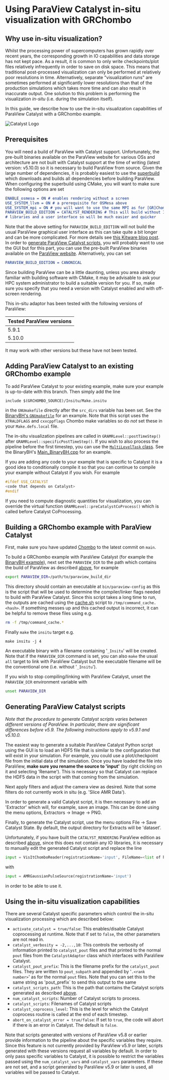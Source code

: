 # Using ParaView Catalyst in-situ visualization with GRChombo

## Why use in-situ visualization?

Whilst the processing power of supercomputers has grown rapidly over recent
years, the corresponding growth in IO capabilities and data storage has not kept
pace. As a result, it is common to only write checkpoints/plot files relatively
infrequently in order to save on disk space. This means that traditional 
post-processed visualization can only be performed at relatively poor 
resolutions in time. Alternatively, separate "visualization runs" are sometimes
performed at significantly lower resolutions than that of the production
simulations which takes more time and can also result in inaccurate output. One
solution to this problem is performing the visualization _in-situ_ (i.e. during
the simulation itself).

In this guide, we describe how to use the in-situ visualization capabilities of
ParaView Catalyst with a GRChombo example.

![Catalyst Logo](https://www.paraview.org/Wiki/images/8/8a/CatalystLogo.png)

## Prerequisites

You will need a build of ParaView with Catalyst support. Unfortunately, the 
pre-built binaries available on the ParaView website for various OSs and 
architecture are not built with Catalyst support at the time of writing 
(latest version: v5.10.0) so it is necessary to build ParaView from source.
Given the large number of dependencies, it is probably easiest to use the 
[superbuild](https://gitlab.kitware.com/paraview/paraview-superbuild/) 
which downloads and builds all dependencies before building ParaView. When
configuring the superbuild using CMake, you will want to make sure the following
options are set
```cmake
ENABLE_osmesa = ON # enables rendering without a screen
USE_SYSTEM_llvm = ON # a prerequisite for OSMesa above
USE_SYSTEM_mpi = ON # you will want to use the same MPI as for [GR]Chombo
PARAVIEW_BUILD_EDITION = CATALYST_RENDERING # This will build without IO
# libraries and a user interface so will be much easier and quicker
```
Note that the above setting for `PARAVIEW_BUILD_EDITION` will not build
the usual ParaView graphical user interface as this can take quite a bit longer
and can be more complicated. For more details see 
[this Kitware blog post](https://www.kitware.com/paraview-editions/). In order
to [generate ParaView Catalyst scripts](#generating-paraview-catalyst-scripts), 
you will probably want to use the GUI but for this part, you can use the
pre-built ParaView binaries available on the [ParaView
website](https://www.paraview.org/download/). Alternatively, you can set 
```cmake
PARAVIEW_BUILD_EDITION = CANONICAL
```

Since building ParaView can be a little daunting, unless you area already 
familiar with building software with CMake, it may be advisable to ask
your HPC system administrator to build a suitable version for you. If so, make
sure you specify that you need a version with Catalyst enabled and with 
off-screen rendering.

This in-situ adaptor has been tested with the following versions of ParaView:

| Tested ParaView versions |
| --- |
| 5.9.1 |
| 5.10.0 |

It may work with other versions but these have not been tested.

## Adding ParaView Catalyst to an existing GRChombo example

To add ParaView Catalyst to your existing example, make sure your example is 
up-to-date with this branch. Then simply add the line
```make
include $(GRCHOMBO_SOURCE)/Insitu/Make.insitu
```
in the `GNUmakefile` directly after the `src_dirs` variable has been set. See 
the [BinaryBH's `GNUmakefile`](../../Examples/BinaryBH/GNUmakefile) for an
example. Note that this script uses the `XTRALDFLAGS` and `cxxcppflags` Chombo
make variables so do *not* set these in your `Make.defs.local` file.

The in-situ visualization pipelines are called in 
`GRAMRLevel::postTimeStep()` after `GRAMRLevel::specificPostTimeStep()`.
If you wish to also process the pipeline before the first timestep, 
you can use the [`MultiLevelTask` class](../utils/MultiLevelTask.hpp). See the 
BinaryBH's [Main_BinaryBH.cpp](../../Examples/BinaryBH/Main_BinaryBH.cpp) for 
an example. 

If you are adding any code to your example that is specific to
Catalyst it is a good idea to conditionally compile it so that you can continue
to compile your example without Catalyst if you wish. For example
```cpp
#ifdef USE_CATALYST
<code that depends on Catalyst>
#endif
```
If you need to compute diagnostic quantities for visualization, you can override
the virtual function `GRAMRLevel::preCatalystCoProcess()` which is called before
Catalyst CoProcessing.


## Building a GRChombo example with ParaView Catalyst

First, make sure you have updated [Chombo](https://github.com/GRChombo/Chombo) 
to the latest commit on `main`.

To build a GRChombo example with ParaView Catalyst (for example the [BinaryBH
example](../../Examples/BinaryBH/)), next set the `PARAVIEW_DIR` to the path
which contains the build of ParaView as described [above](#prerequisites), for
example
```bash
export PARAVIEW_DIR=/path/to/paraview_build_dir
```
This directory should contain an executable at `bin/paraview-config` as this is
the script that will be used to determine the compiler/linker flags needed to
build with ParaView Catalyst. Since this script takes a long time to run, the
outputs are cached using the [cache.sh](./cache.sh) script to 
`/tmp/command_cache.<hash>`. If something messes up and this cached output is
incorrect, it can be helpful to remove these files using e.g.
```bash
rm -f /tmp/command_cache.*
```

Finally `make` the `insitu` target e.g.
```
make insitu -j 4
```
An executable binary with a filename containing '`_Insitu`' will be created. 
Note that if the `PARAVIEW_DIR` command is set, you can also `make` the 
usual `all` target to link with ParaView Catalyst but the executable filename
will be the conventional one (i.e. without '`_Insitu`').

If you wish to stop compiling/linking with ParaView Catalyst, unset the 
`PARAVIEW_DIR` environment variable with
```bash
unset PARAVIEW_DIR
```


## Generating ParaView Catalyst scripts

_Note that the procedure to generate Catalyst scripts varies between different
versions of ParaView. In particular, there are significant differences before
v5.9. The following instructions apply to v5.9.1 and v5.10.0._

The easiest way to generate a suitable ParaView Catalyst Python script using the
GUI is to load an HDF5 file that is similar to the configuration that will exist
in your simulation. For example, you could use a plot/checkpoint file from the
initial data of the simulation. Once you have loaded the file into ParaView,
**make sure you rename the source to 'input'** (by right clicking on it and
selecting 'Rename'). This is necessary so that Catalyst can replace the HDF5
data in the script with that coming from the simulation. 

Next apply filters and adjust the camera view as desired. Note that some filters
do not currently work in situ (e.g. 'Slice AMR Data').

In order to generate a valid Catalyst script, it is then necessary to add an 
'Extractor' which will, for example, save an image. This can be done using the
menu options, Extractors → Image → PNG.

Finally, to generate the Catalyst script, use the menu options File → 
Save Catalyst State. By default, the output directory for Extracts will be
'dataset'.

Unfortunately, if you have built the `CATALYST_RENDERING` ParaView edition
as described [above](#prerequisites), since this does not contain any IO 
libraries, it is necessary to manually edit the generated Catalyst script
and replace the line
```python
input = VisItChomboReader(registrationName='input', FileName=<list of hdf5 files>)
```
with
```python
input = AMRGaussianPulseSource(registrationName='input')
```
in order to be able to use it.

## Using the in-situ visualization capabilities

There are several Catalyst specific parameters which control the in-situ
visualization processing which are described below:
 * `activate_catalyst = true/false`: This enables/disable Catalyst coprocessing
 at runtime. Note that if set to `false`, the other parameters are not read in.
 * `catalyst_verbosity = -2,...,10`: This controls the verbosity of information printed
 to `catalyst_pout` files and that printed to the normal `pout` files from
 the `CatalystAdaptor` class which interfaces with ParaView Catalyst.
 * `catalyst_pout_prefix`: This is the filename prefix for the `catalyst_pout`
 files. They are written to `pout_subpath` and appended by '`.<rank number>`' 
 as for the normal `pout` files. Note that you can set this to the same
 string as 'pout_prefix` to send this output to the same
 * `catalyst_scripts_path`: This is the path that contains the Catalyst scripts
 generated as described [above](#generating-paraview-catalyst-scripts).
 * `num_catalyst_scripts`: Number of Catalyst scripts to process.
 * `catalyst_scripts`: Filenames of Catalyst scripts
 * `catalyst_coprocess_level`: This is the level for which the Catalyst
 coprocess routine is called at the end of each timestep.
 * `abort_on_catalyst_error = true/false`: If set to `true`, the code will abort
 if there is an error in Catalyst. The default is `false`.
 
Note that scripts generated with versions of ParaView v5.8 or earlier provide 
information to the pipeline about the specific variables they require. Since 
this feature is not currently provided by ParaView v5.9 or later, scripts
generated with these versions request all variables by default. In order to
only pass specific variables to Catalyst, it is possible to restrict the 
variables passed using the `num_catalyst_vars` and `catalyst_vars` parameters.
If these are not set, and a script generated by ParaView v5.9 or later is used,
all variables will be passed to Catalyst.

